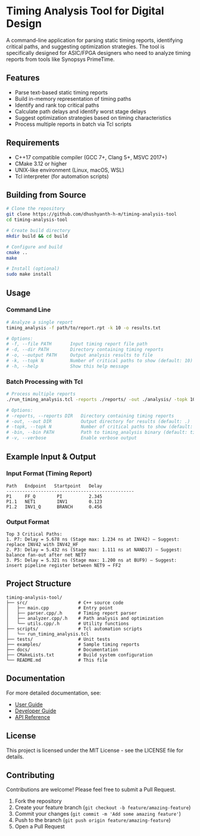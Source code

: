 # Timing Analysis Tool for Digital Design

A command-line application for parsing static timing reports, identifying critical paths, and suggesting optimization strategies. The tool is specifically designed for ASIC/FPGA designers who need to analyze timing reports from tools like Synopsys PrimeTime.

## Features

- Parse text-based static timing reports
- Build in-memory representation of timing paths
- Identify and rank top critical paths
- Calculate path delays and identify worst stage delays
- Suggest optimization strategies based on timing characteristics
- Process multiple reports in batch via Tcl scripts

## Requirements

- C++17 compatible compiler (GCC 7+, Clang 5+, MSVC 2017+)
- CMake 3.12 or higher
- UNIX-like environment (Linux, macOS, WSL)
- Tcl interpreter (for automation scripts)

## Building from Source

```bash
# Clone the repository
git clone https://github.com/dhushyanth-h-m/timing-analysis-tool
cd timing-analysis-tool

# Create build directory
mkdir build && cd build

# Configure and build
cmake ..
make

# Install (optional)
sudo make install
```

## Usage

### Command Line

```bash
# Analyze a single report
timing_analysis -f path/to/report.rpt -k 10 -o results.txt

# Options:
# -f, --file PATH       Input timing report file path
# -d, --dir PATH        Directory containing timing reports
# -o, --output PATH     Output analysis results to file
# -k, --topk N          Number of critical paths to show (default: 10)
# -h, --help            Show this help message
```

### Batch Processing with Tcl

```bash
# Process multiple reports
./run_timing_analysis.tcl -reports ./reports/ -out ./analysis/ -topk 10

# Options:
# -reports, --reports DIR   Directory containing timing reports
# -out, --out DIR           Output directory for results (default: .)
# -topk, --topk N           Number of critical paths to show (default: 10)
# -bin, --bin PATH          Path to timing_analysis binary (default: timing_analysis)
# -v, --verbose             Enable verbose output
```

## Example Input & Output

### Input Format (Timing Report)

```
Path   Endpoint   Startpoint   Delay
------------------------------------------------
P1     FF_Q        PI          2.345
P1.1   NET1        INV1        0.123
P1.2   INV1_Q      BRANCH      0.456
```

### Output Format

```
Top 3 Critical Paths:
1. P7: Delay = 5.678 ns (Stage max: 1.234 ns at INV42) — Suggest: replace INV42 with INV42_HF
2. P3: Delay = 5.432 ns (Stage max: 1.111 ns at NAND17) — Suggest: balance fan-out after net NET7
3. P5: Delay = 5.321 ns (Stage max: 1.200 ns at BUF9) — Suggest: insert pipeline register between NET9 → FF2
```

## Project Structure

```
timing-analysis-tool/
├── src/                   # C++ source code
│   ├── main.cpp           # Entry point
│   ├── parser.cpp/.h      # Timing report parser
│   ├── analyzer.cpp/.h    # Path analysis and optimization
│   └── utils.cpp/.h       # Utility functions
├── scripts/               # Tcl automation scripts
│   └── run_timing_analysis.tcl
├── tests/                 # Unit tests
├── examples/              # Sample timing reports
├── docs/                  # Documentation
├── CMakeLists.txt         # Build system configuration
└── README.md              # This file
```

## Documentation

For more detailed documentation, see:

- [User Guide](docs/user_guide.md)
- [Developer Guide](docs/developer_guide.md)
- [API Reference](docs/api_reference.md)

## License

This project is licensed under the MIT License - see the LICENSE file for details.

## Contributing

Contributions are welcome! Please feel free to submit a Pull Request.

1. Fork the repository
2. Create your feature branch (`git checkout -b feature/amazing-feature`)
3. Commit your changes (`git commit -m 'Add some amazing feature'`)
4. Push to the branch (`git push origin feature/amazing-feature`)
5. Open a Pull Request 